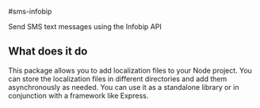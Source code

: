 #sms-infobip


Send SMS text messages using the Infobip API

## What does it do
This package allows you to add localization files to your Node project. You can store the localization files in
different directories and add them asynchronously as needed. You can use it as a standalone library or in conjunction
with a framework like Express.

